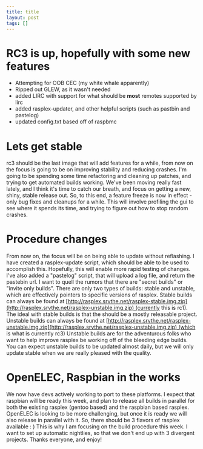 ```yaml
---
title: title
layout: post
tags: []
---
```



RC3 is up, hopefully with some new features
===========================================

-   Attempting for OOB CEC (my white whale apparently)
-   Ripped out GLEW, as it wasn't needed
-   added LIRC with support for what should be **most** remotes supported by lirc
-   added rasplex-updater, and other helpful scripts (such as pastbin and pastelog)
-   updated config.txt based off of raspbmc

Lets get stable
===============

rc3 should be the last image that will add features for a while, from now on the focus is going to be on improving stability and reducing crashes. I'm going to be spending some time refactoring and cleaning up patches, and trying to get automated builds working. We've been moving really fast lately, and I think it's time to catch our breath, and focus on getting a new, shiny, stable release out. So, to this end, a feature freeze is now in effect - only bug fixes and cleanups for a while. This will involve profiling the gui to see where it spends its time, and trying to figure out how to stop random crashes.

Procedure changes
=================

From now on, the focus will be on being able to update without reflashing. I have created a rasplex-update script, which should be able to be used to accomplish this. Hopefully, this will enable more rapid testing of changes. I've also added a "pastelog" script, that will upload a log file, and return the pastebin url. I want to quell the rumors that there are "secret builds" or "invite only builds". There are only two types of builds: stable and unstable, which are effectively pointers to specific versions of rasplex. Stable builds can always be found at [http://rasplex.srvthe.net/rasplex-stable.img.zip](http://rasplex.srvthe.net/rasplex-unstable.img.zip) (currently this is rc1). The ideal with stable builds is that the should be a mostly releasable project. Unstable builds can always be found at [http://rasplex.srvthe.net/rasplex-unstable.img.zip](http://rasplex.srvthe.net/rasplex-unstable.img.zip) (which is what is currently rc3) Unstable builds are for the adventurous folks who want to help improve rasplex be working off of the bleeding edge builds. You can expect unstable builds to be updated almost daily, but we will only update stable when we are really pleased with the quality.  

OpenELEC, Raspbian in the works
===============================

We now have devs actively working to port to these platforms. I expect that raspbian will be ready this week, and plan to release all builds in parallel for both the existing rasplex (gentoo based) and the raspbian based rasplex. OpenELEC is looking to be more challenging, but once it is ready we will also release in parallel with it. So, there should be 3 flavors of rasplex available : ) This is why I am focusing on the build procedure this week. I want to set up automatic nightlies, so that we don't end up with 3 divergent projects. Thanks everyone, and enjoy!
